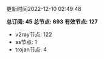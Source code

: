 更新时间2022-12-10 02:49:48

**总订阅: 45**
**总节点: 693**
**有效节点: 127**
- v2ray节点: 122
- ss节点: 1
- trojan节点: 4
